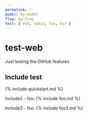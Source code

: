 ```yaml
---
permalink: /
model: my-model
flag: my-flag
test: [ vdd, vddio, foo, bar ]
---
```


<!-- {% assign supplies = "vdd, vddio" | split: ", " %} -->

# test-web
Just testing the GitHub features

## Include test

{% include quickstart.md %}

Include2 - foo:
{% include foo.md %}

Include3 - foo:
{% include foo3.md %}

